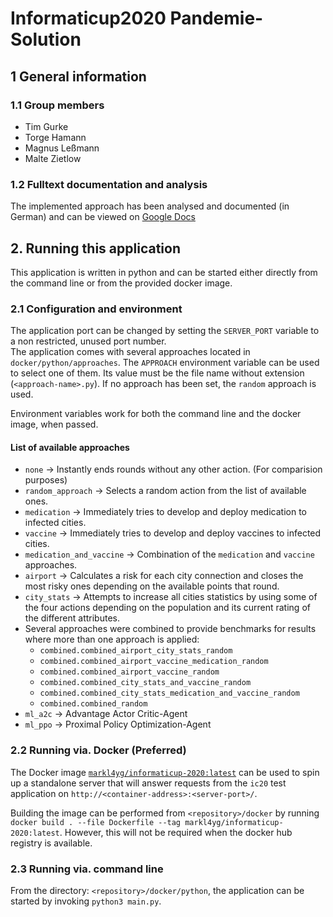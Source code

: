 
# Informaticup2020 Pandemie-Solution

## 1 General information  
### 1.1 Group members  
* Tim Gurke  
* Torge Hamann  
* Magnus Leßmann  
* Malte Zietlow  
  
### 1.2 Fulltext documentation and analysis  
The implemented approach has been analysed and documented (in German) and can be viewed on [Google Docs](https://docs.google.com/document/d/1798g1yCXY4yl2UB1X6-2czTHnChnoo_kEQqO319BSSA/edit?usp=sharing)  
  
## 2. Running this application  
This application is written in python and can be started either directly from the command line or from the provided docker image.
  
### 2.1 Configuration and environment  
The application port can be changed by setting the ``SERVER_PORT`` variable to a non restricted, unused port number.  
The application comes with several approaches located in ``docker/python/approaches``.
The ``APPROACH`` environment variable can be used to select one of them. Its value must be the file name without extension (``<approach-name>.py``). If no approach has been set, the ``random`` approach is used.  
 
Environment variables work for both the command line and the docker image, when passed.

#### List of available approaches
* ``none`` -> Instantly ends rounds without any other action. (For comparision purposes)  
* ``random_approach`` -> Selects a random action from the list of available ones.  
* ``medication`` -> Immediately tries to develop and deploy medication to infected cities.  
* ``vaccine`` -> Immediately tries to develop and deploy vaccines to infected cities.  
* ``medication_and_vaccine`` -> Combination of the ``medication`` and ``vaccine`` approaches.  
* ``airport`` -> Calculates a risk for each city connection and closes the most risky ones depending on the available points that round.  
* ``city_stats`` -> Attempts to increase all cities statistics by using some of the four actions depending on the population and its current rating of the different attributes.  
* Several approaches were combined to provide benchmarks for results where more than one approach is applied:
  * ``combined.combined_airport_city_stats_random``  
  * ``combined.combined_airport_vaccine_medication_random``  
  * ``combined.combined_airport_vaccine_random``  
  * ``combined.combined_city_stats_and_vaccine_random``  
  * ``combined.combined_city_stats_medication_and_vaccine_random``  
  * ``combined.combined_random``  
* ``ml_a2c`` -> Advantage Actor Critic-Agent  
* ``ml_ppo`` -> Proximal Policy Optimization-Agent  
  
### 2.2 Running via. Docker (Preferred)
The Docker image [``markl4yg/informaticup-2020:latest``](https://hub.docker.com/repository/docker/markl4yg/informaticup-2020) can be used to spin up a standalone server that will answer requests from the ``ic20`` test application on ``http://<container-address>:<server-port>/``.  
  
Building the image can be performed from ``<repository>/docker`` by running ``docker build . --file Dockerfile --tag markl4yg/informaticup-2020:latest``. However, this will not be required when the docker hub registry is available.

### 2.3 Running via. command line
From the directory: ``<repository>/docker/python``, the application can be started by invoking ``python3 main.py``.  

